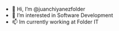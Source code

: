 - 👋 Hi, I’m @juanchiyanezfolder
- 👀 I’m interested in Software Development
- 📫 Im currently working at Folder IT

<!---
juanchiyanezfolder/juanchiyanezfolder is a ✨ special ✨ repository because its `README.md` (this file) appears on your GitHub profile.
You can click the Preview link to take a look at your changes.
--->
